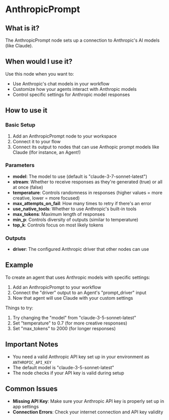 # AnthropicPrompt

## What is it?

The AnthropicPrompt node sets up a connection to Anthropic's AI models (like Claude).

## When would I use it?

Use this node when you want to:

- Use Anthropic's chat models in your workflow
- Customize how your agents interact with Anthropic models
- Control specific settings for Anthropic model responses

## How to use it

### Basic Setup

1. Add an AnthropicPrompt node to your workspace
1. Connect it to your flow
1. Connect its output to nodes that can use Anthopic prompt models like Claude (lfor instance, an Agent!)

### Parameters

- **model**: The model to use (default is "claude-3-7-sonnet-latest")
- **stream**: Whether to receive responses as they're generated (true) or all at once (false)
- **temperature**: Controls randomness in responses (higher values = more creative, lower = more focused)
- **max_attempts_on_fail**: How many times to retry if there's an error
- **use_native_tools**: Whether to use Anthropic's built-in tools
- **max_tokens**: Maximum length of responses
- **min_p**: Controls diversity of outputs (similar to temperature)
- **top_k**: Controls focus on most likely tokens

### Outputs

- **driver**: The configured Anthropic driver that other nodes can use

## Example

To create an agent that uses Anthropic models with specific settings:

1. Add an AnthropicPrompt to your workflow
1. Connect the "driver" output to an Agent's "prompt_driver" input
1. Now that agent will use Claude with your custom settings

Things to try:

1. Try changing the "model" from "claude-3-5-sonnet-latest"
1. Set "temperature" to 0.7 (for more creative responses)
1. Set "max_tokens" to 2000 (for longer responses)

## Important Notes

- You need a valid Anthropic API key set up in your environment as `ANTHROPIC_API_KEY`
- The default model is "claude-3-5-sonnet-latest"
- The node checks if your API key is valid during setup

## Common Issues

- **Missing API Key**: Make sure your Anthropic API key is properly set up in app settings
- **Connection Errors**: Check your internet connection and API key validity